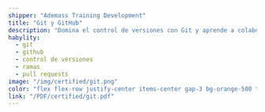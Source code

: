 ```yaml
---
shipper: "Ademass Training Development"
title: "Git y GitHub"
description: "Domina el control de versiones con Git y aprende a colaborar eficientemente en proyectos mediante GitHub, usando ramas, commits, merges y pull requests."
habylity:
  - git
  - github
  - control de versiones
  - ramas
  - pull requests
image: "/img/certified/git.png"
color: "flex flex-row justify-center items-center gap-3 bg-orange-500 text-white me-2 dark:bg-orange-500 dark:text-white font-semibold text-sm px-4 py-2 rounded-md shadow-sm transition duration-800 no-underline"
link: "/PDF/certified/git.pdf"
---
```

